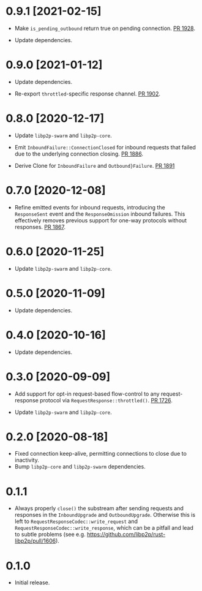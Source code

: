# 0.9.1 [2021-02-15]

- Make `is_pending_outbound` return true on pending connection.
  [PR 1928](https://github.com/libp2p/rust-libp2p/pull/1928).

- Update dependencies.

# 0.9.0 [2021-01-12]

- Update dependencies.

- Re-export `throttled`-specific response channel. [PR
  1902](https://github.com/libp2p/rust-libp2p/pull/1902).

# 0.8.0 [2020-12-17]

- Update `libp2p-swarm` and `libp2p-core`.

- Emit `InboundFailure::ConnectionClosed` for inbound requests that failed due
  to the underlying connection closing.
  [PR 1886](https://github.com/libp2p/rust-libp2p/pull/1886).

- Derive Clone for `InboundFailure` and `Outbound}Failure`.
  [PR 1891](https://github.com/libp2p/rust-libp2p/pull/1891)

# 0.7.0 [2020-12-08]

- Refine emitted events for inbound requests, introducing
  the `ResponseSent` event and the `ResponseOmission`
  inbound failures. This effectively removes previous
  support for one-way protocols without responses.
  [PR 1867](https://github.com/libp2p/rust-libp2p/pull/1867).

# 0.6.0 [2020-11-25]

- Update `libp2p-swarm` and `libp2p-core`.

# 0.5.0 [2020-11-09]

- Update dependencies.

# 0.4.0 [2020-10-16]

- Update dependencies.

# 0.3.0 [2020-09-09]

- Add support for opt-in request-based flow-control to any
  request-response protocol via `RequestResponse::throttled()`.
  [PR 1726](https://github.com/libp2p/rust-libp2p/pull/1726).

- Update `libp2p-swarm` and `libp2p-core`.

# 0.2.0 [2020-08-18]

- Fixed connection keep-alive, permitting connections to close due
  to inactivity.
- Bump `libp2p-core` and `libp2p-swarm` dependencies.

# 0.1.1

- Always properly `close()` the substream after sending requests and
responses in the `InboundUpgrade` and `OutboundUpgrade`. Otherwise this is
left to `RequestResponseCodec::write_request` and `RequestResponseCodec::write_response`,
which can be a pitfall and lead to subtle problems (see e.g.
https://github.com/libp2p/rust-libp2p/pull/1606).

# 0.1.0

- Initial release.

